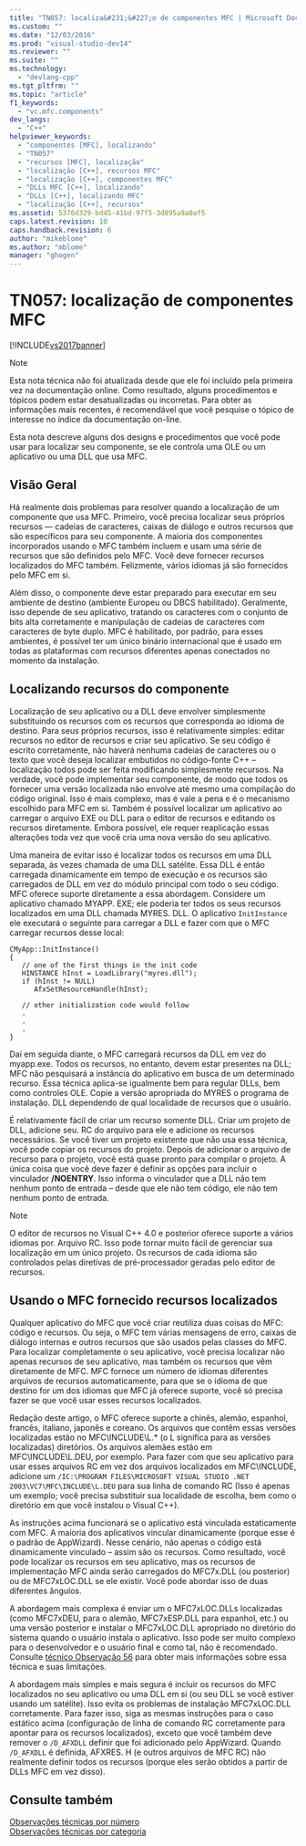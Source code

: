 ```yaml
---
title: "TN057: localiza&#231;&#227;o de componentes MFC | Microsoft Docs"
ms.custom: ""
ms.date: "12/03/2016"
ms.prod: "visual-studio-dev14"
ms.reviewer: ""
ms.suite: ""
ms.technology: 
  - "devlang-cpp"
ms.tgt_pltfrm: ""
ms.topic: "article"
f1_keywords: 
  - "vc.mfc.components"
dev_langs: 
  - "C++"
helpviewer_keywords: 
  - "componentes [MFC], localizando"
  - "TN057"
  - "recursos [MFC], localização"
  - "localização [C++], recursos MFC"
  - "localização [C++], componentes MFC"
  - "DLLs MFC [C++], localizando"
  - "DLLs [C++], localizando MFC"
  - "localização [C++], recursos"
ms.assetid: 5376d329-bd45-41bd-97f5-3d895a9a0af5
caps.latest.revision: 10
caps.handback.revision: 6
author: "mikeblome"
ms.author: "mblome"
manager: "ghogen"
---
```

# TN057: localiza&#231;&#227;o de componentes MFC
[!INCLUDE[vs2017banner](../assembler/inline/includes/vs2017banner.md)]

> [!NOTE]
>  Esta nota técnica não foi atualizada desde que ele foi incluído pela primeira vez na documentação online. Como resultado, alguns procedimentos e tópicos podem estar desatualizadas ou incorretas. Para obter as informações mais recentes, é recomendável que você pesquise o tópico de interesse no índice da documentação on\-line.  
  
 Esta nota descreve alguns dos designs e procedimentos que você pode usar para localizar seu componente, se ele controla uma OLE ou um aplicativo ou uma DLL que usa MFC.  
  
## Visão Geral  
 Há realmente dois problemas para resolver quando a localização de um componente que usa MFC. Primeiro, você precisa localizar seus próprios recursos — cadeias de caracteres, caixas de diálogo e outros recursos que são específicos para seu componente. A maioria dos componentes incorporados usando o MFC também incluem e usam uma série de recursos que são definidos pelo MFC. Você deve fornecer recursos localizados do MFC também. Felizmente, vários idiomas já são fornecidos pelo MFC em si.  
  
 Além disso, o componente deve estar preparado para executar em seu ambiente de destino \(ambiente Europeu ou DBCS habilitado\). Geralmente, isso depende de seu aplicativo, tratando os caracteres com o conjunto de bits alta corretamente e manipulação de cadeias de caracteres com caracteres de byte duplo. MFC é habilitado, por padrão, para esses ambientes, é possível ter um único binário internacional que é usado em todas as plataformas com recursos diferentes apenas conectados no momento da instalação.  
  
## Localizando recursos do componente  
 Localização de seu aplicativo ou a DLL deve envolver simplesmente substituindo os recursos com os recursos que corresponda ao idioma de destino. Para seus próprios recursos, isso é relativamente simples: editar recursos no editor de recursos e criar seu aplicativo. Se seu código é escrito corretamente, não haverá nenhuma cadeias de caracteres ou o texto que você deseja localizar embutidos no código\-fonte C\+\+ – localização todos pode ser feita modificando simplesmente recursos. Na verdade, você pode implementar seu componente, de modo que todos os fornecer uma versão localizada não envolve até mesmo uma compilação do código original. Isso é mais complexo, mas é vale a pena e é o mecanismo escolhido para MFC em si. Também é possível localizar um aplicativo ao carregar o arquivo EXE ou DLL para o editor de recursos e editando os recursos diretamente. Embora possível, ele requer reaplicação essas alterações toda vez que você cria uma nova versão do seu aplicativo.  
  
 Uma maneira de evitar isso é localizar todos os recursos em uma DLL separada, às vezes chamada de uma DLL satélite. Essa DLL é então carregada dinamicamente em tempo de execução e os recursos são carregados de DLL em vez do módulo principal com todo o seu código. MFC oferece suporte diretamente a essa abordagem. Considere um aplicativo chamado MYAPP. EXE; ele poderia ter todos os seus recursos localizados em uma DLL chamada MYRES. DLL. O aplicativo `InitInstance` ele executará o seguinte para carregar a DLL e fazer com que o MFC carregar recursos desse local:  
  
```  
CMyApp::InitInstance()  
{  
   // one of the first things in the init code  
   HINSTANCE hInst = LoadLibrary("myres.dll");  
   if (hInst != NULL)  
      AfxSetResourceHandle(hInst);  
  
   // other initialization code would follow  
   .  
   .  
   .  
}  
```  
  
 Daí em seguida diante, o MFC carregará recursos da DLL em vez do myapp.exe. Todos os recursos, no entanto, devem estar presentes na DLL; MFC não pesquisará a instância do aplicativo em busca de um determinado recurso. Essa técnica aplica\-se igualmente bem para regular DLLs, bem como controles OLE. Copie a versão apropriada do MYRES o programa de instalação. DLL dependendo de qual localidade de recursos que o usuário.  
  
 É relativamente fácil de criar um recurso somente DLL. Criar um projeto de DLL, adicione seu. RC do arquivo para ele e adicione os recursos necessários. Se você tiver um projeto existente que não usa essa técnica, você pode copiar os recursos do projeto. Depois de adicionar o arquivo de recurso para o projeto, você está quase pronto para compilar o projeto. A única coisa que você deve fazer é definir as opções para incluir o vinculador **\/NOENTRY**. Isso informa o vinculador que a DLL não tem nenhum ponto de entrada – desde que ele não tem código, ele não tem nenhum ponto de entrada.  
  
> [!NOTE]
>  O editor de recursos no Visual C\+\+ 4.0 e posterior oferece suporte a vários idiomas por. Arquivo RC. Isso pode tornar muito fácil de gerenciar sua localização em um único projeto. Os recursos de cada idioma são controlados pelas diretivas de pré\-processador geradas pelo editor de recursos.  
  
## Usando o MFC fornecido recursos localizados  
 Qualquer aplicativo do MFC que você criar reutiliza duas coisas do MFC: código e recursos. Ou seja, o MFC tem várias mensagens de erro, caixas de diálogo internas e outros recursos que são usados pelas classes do MFC. Para localizar completamente o seu aplicativo, você precisa localizar não apenas recursos de seu aplicativo, mas também os recursos que vêm diretamente de MFC. MFC fornece um número de idiomas diferentes arquivos de recursos automaticamente, para que se o idioma de que destino for um dos idiomas que MFC já oferece suporte, você só precisa fazer se que você usar esses recursos localizados.  
  
 Redação deste artigo, o MFC oferece suporte a chinês, alemão, espanhol, francês, italiano, japonês e coreano. Os arquivos que contêm essas versões localizadas estão no MFC\\INCLUDE\\L.\* \(o L significa para as versões localizadas\) diretórios. Os arquivos alemães estão em MFC\\INCLUDE\\L.DEU, por exemplo. Para fazer com que seu aplicativo para usar esses arquivos RC em vez dos arquivos localizados em MFC\\INCLUDE, adicione um `/IC:\PROGRAM FILES\MICROSOFT VISUAL STUDIO .NET 2003\VC7\MFC\INCLUDE\L.DEU` para sua linha de comando RC \(Isso é apenas um exemplo; você precisa substituir sua localidade de escolha, bem como o diretório em que você instalou o Visual C\+\+\).  
  
 As instruções acima funcionará se o aplicativo está vinculada estaticamente com MFC. A maioria dos aplicativos vincular dinamicamente \(porque esse é o padrão de AppWizard\). Nesse cenário, não apenas o código está dinamicamente vinculado – assim são os recursos. Como resultado, você pode localizar os recursos em seu aplicativo, mas os recursos de implementação MFC ainda serão carregados do MFC7x.DLL \(ou posterior\) ou de MFC7xLOC.DLL se ele existir. Você pode abordar isso de duas diferentes ângulos.  
  
 A abordagem mais complexa é enviar um o MFC7xLOC.DLLs localizadas \(como MFC7xDEU, para o alemão, MFC7xESP.DLL para espanhol, etc.\) ou uma versão posterior e instalar o MFC7xLOC.DLL apropriado no diretório do sistema quando o usuário instala o aplicativo. Isso pode ser muito complexo para o desenvolvedor e o usuário final e como tal, não é recomendado. Consulte [técnico Observação 56](../Topic/TN056:%20Installation%20of%20Localized%20MFC%20Components.md) para obter mais informações sobre essa técnica e suas limitações.  
  
 A abordagem mais simples e mais segura é incluir os recursos do MFC localizados no seu aplicativo ou uma DLL em si \(ou seu DLL se você estiver usando um satélite\). Isso evita os problemas de instalação MFC7xLOC.DLL corretamente. Para fazer isso, siga as mesmas instruções para o caso estático acima \(configuração de linha de comando RC corretamente para apontar para os recursos localizados\), exceto que você também deve remover o `/D_AFXDLL` definir que foi adicionado pelo AppWizard. Quando `/D_AFXDLL` é definida, AFXRES. H \(e outros arquivos de MFC RC\) não realmente definir todos os recursos \(porque eles serão obtidos a partir de DLLs MFC em vez disso\).  
  
## Consulte também  
 [Observações técnicas por número](../mfc/technical-notes-by-number.md)   
 [Observações técnicas por categoria](../mfc/technical-notes-by-category.md)